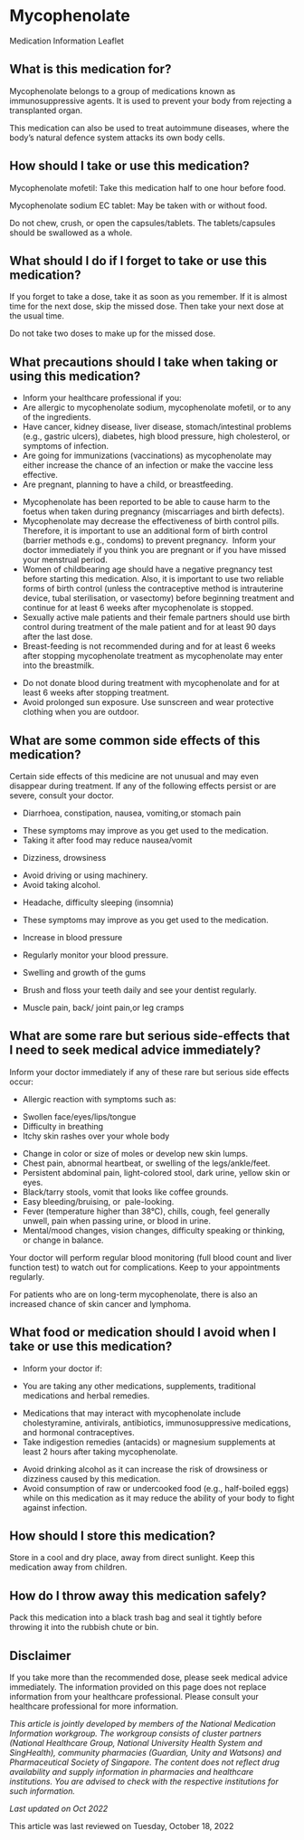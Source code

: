 # Mycophenolate

Medication Information Leaflet

What is this medication for?
----------------------------

Mycophenolate belongs to a group of medications known as immunosuppressive agents. It is used to prevent your body from rejecting a transplanted organ.

This medication can also be used to treat autoimmune diseases, where the body’s natural defence system attacks its own body cells.

How should I take or use this medication?
-----------------------------------------

Mycophenolate mofetil: Take this medication half to one hour before food.

Mycophenolate sodium EC tablet: May be taken with or without food.

Do not chew, crush, or open the capsules/tablets. The tablets/capsules should be swallowed as a whole.

What should I do if I forget to take or use this medication?
------------------------------------------------------------

If you forget to take a dose, take it as soon as you remember. If it is almost time for the next dose, skip the missed dose. Then take your next dose at the usual time.

Do not take two doses to make up for the missed dose.

What precautions should I take when taking or using this medication?
--------------------------------------------------------------------

* Inform your healthcare professional if you:
* Are allergic to mycophenolate sodium, mycophenolate mofetil, or to any of the ingredients.
* Have cancer, kidney disease, liver disease, stomach/intestinal problems (e.g., gastric ulcers), diabetes, high blood pressure, high cholesterol, or symptoms of infection.
* Are going for immunizations (vaccinations) as mycophenolate may either increase the chance of an infection or make the vaccine less effective.
* Are pregnant, planning to have a child, or breastfeeding.

+ Mycophenolate has been reported to be able to cause harm to the foetus when taken during pregnancy (miscarriages and birth defects).
+ Mycophenolate may decrease the effectiveness of birth control pills. Therefore, it is important to use an additional form of birth control (barrier methods e.g., condoms) to prevent pregnancy.  Inform your doctor immediately if you think you are pregnant or if you have missed your menstrual period.
+ Women of childbearing age should have a negative pregnancy test before starting this medication. Also, it is important to use two reliable forms of birth control (unless the contraceptive method is intrauterine device, tubal sterilisation, or vasectomy) before beginning treatment and continue for at least 6 weeks after mycophenolate is stopped.
+ Sexually active male patients and their female partners should use birth control during treatment of the male patient and for at least 90 days after the last dose.
+ Breast-feeding is not recommended during and for at least 6 weeks after stopping mycophenolate treatment as mycophenolate may enter into the breastmilk.

* Do not donate blood during treatment with mycophenolate and for at least 6 weeks after stopping treatment.
* Avoid prolonged sun exposure. Use sunscreen and wear protective clothing when you are outdoor.

What are some common side effects of this medication?
-----------------------------------------------------

Certain side effects of this medicine are not unusual and may even disappear during treatment. If any of the following effects persist or are severe, consult your doctor.

* Diarrhoea, constipation, nausea, vomiting,or stomach pain

+ These symptoms may improve as you get used to the medication.
+ Taking it after food may reduce nausea/vomit

* Dizziness, drowsiness

+ Avoid driving or using machinery.
+ Avoid taking alcohol.

* Headache, difficulty sleeping (insomnia)

+ These symptoms may improve as you get used to the medication.

* Increase in blood pressure

+ Regularly monitor your blood pressure.

* Swelling and growth of the gums

+ Brush and floss your teeth daily and see your dentist regularly.

* Muscle pain, back/ joint pain,or leg cramps

What are some rare but serious side-effects that I need to seek medical advice immediately?
-------------------------------------------------------------------------------------------

Inform your doctor immediately if any of these rare but serious side effects occur:

* Allergic reaction with symptoms such as:

+ Swollen face/eyes/lips/tongue
+ Difficulty in breathing
+ Itchy skin rashes over your whole body

* Change in color or size of moles or develop new skin lumps.
* Chest pain, abnormal heartbeat, or swelling of the legs/ankle/feet.
* Persistent abdominal pain, light-colored stool, dark urine, yellow skin or eyes.
* Black/tarry stools, vomit that looks like coffee grounds.
* Easy bleeding/bruising, or  pale-looking.
* Fever (temperature higher than 38°C), chills, cough, feel generally unwell, pain when passing urine, or blood in urine.
* Mental/mood changes, vision changes, difficulty speaking or thinking, or change in balance.

Your doctor will perform regular blood monitoring (full blood count and liver function test) to watch out for complications. Keep to your appointments regularly.

For patients who are on long-term mycophenolate, there is also an increased chance of skin cancer and lymphoma.

What food or medication should I avoid when I take or use this medication?
--------------------------------------------------------------------------

* Inform your doctor if:

+ You are taking any other medications, supplements, traditional medications and herbal remedies.

- Medications that may interact with mycophenolate include cholestyramine, antivirals, antibiotics, immunosuppressive medications, and hormonal contraceptives.
- Take indigestion remedies (antacids) or magnesium supplements at least 2 hours after taking mycophenolate.

* Avoid drinking alcohol as it can increase the risk of drowsiness or dizziness caused by this medication.
* Avoid consumption of raw or undercooked food (e.g., half-boiled eggs) while on this medication as it may reduce the ability of your body to fight against infection.

How should I store this medication?
-----------------------------------

Store in a cool and dry place, away from direct sunlight. Keep this medication away from children.

How do I throw away this medication safely?
-------------------------------------------

Pack this medication into a black trash bag and seal it tightly before throwing it into the rubbish chute or bin.

Disclaimer
----------

If you take more than the recommended dose, please seek medical advice immediately. The information provided on this page does not replace information from your healthcare professional. Please consult your healthcare professional for more information.

*This article is jointly developed by members of the National Medication Information workgroup. The workgroup consists of cluster partners (National Healthcare Group, National University Health System and SingHealth), community pharmacies (Guardian, Unity and Watsons) and Pharmaceutical Society of Singapore. The content does not reflect drug availability and supply information in pharmacies and healthcare institutions. You are advised to check with the respective institutions for such information.*

*Last updated on Oct 2022*

This article was last reviewed on
Tuesday, October 18, 2022